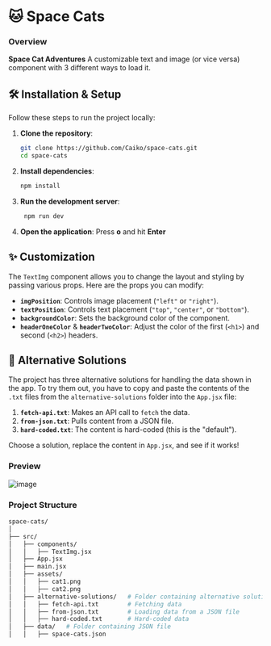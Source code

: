# 🐱 Space Cats

### Overview
**Space Cat Adventures**  A customizable text and image (or vice versa) component with 3 different ways to load it. 

## 🛠️ Installation & Setup
Follow these steps to run the project locally:

1. **Clone the repository**:
   ```bash
   git clone https://github.com/Caiko/space-cats.git
   cd space-cats
2. **Install dependencies**:
   ```bash
   npm install
3. **Run the development server**:
   ```bash
    npm run dev
4. **Open the application**: Press **o** and hit **Enter**

## ✨ Customization

The `TextImg` component allows you to change the layout and styling by passing various props. Here are the props you can modify:

- **`imgPosition`**: Controls image placement (`"left"` or `"right"`).
- **`textPosition`**: Controls text placement (`"top"`, `"center"`, or `"bottom"`).
- **`backgroundColor`**: Sets the background color of the component.
- **`headerOneColor`** & **`headerTwoColor`**: Adjust the color of the first (`<h1>`) and second (`<h2>`) headers.

## 📄 Alternative Solutions

The project has three alternative solutions for handling the data shown in the app. To try them out, you have to copy and paste the contents of the `.txt` files from the `alternative-solutions` folder into the `App.jsx` file:

1. **`fetch-api.txt`**: Makes an API call to `fetch` the data. 
2. **`from-json.txt`**: Pulls content from a JSON file.
3. **`hard-coded.txt`**: The content is hard-coded (this is the "default").

Choose a solution, replace the content in `App.jsx`, and see if it works! 


### Preview
![image](https://github.com/user-attachments/assets/ca2f5272-b411-40e9-ba67-1cae946acfcb)

### Project Structure
```bash
space-cats/
│
├── src/
│   ├── components/
│   │   ├── TextImg.jsx          
│   ├── App.jsx                  
│   ├── main.jsx                 
│   ├── assets/
│   │   ├── cat1.png             
│   │   ├── cat2.png             
│   ├── alternative-solutions/   # Folder containing alternative solutions
│   │   ├── fetch-api.txt        # Fetching data
│   │   ├── from-json.txt        # Loading data from a JSON file
│   │   ├── hard-coded.txt       # Hard-coded data 
│   ├── data/   # Folder containing JSON file
│   │   ├── space-cats.json 
